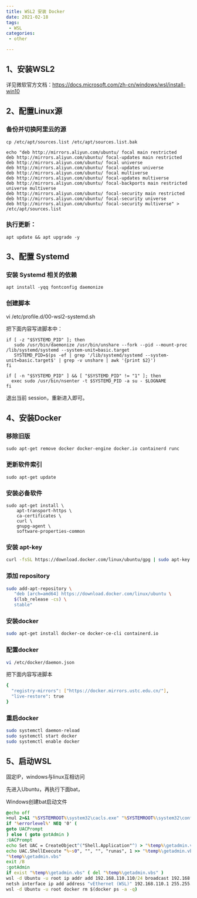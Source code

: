 ```yaml
---
title: WSL2 安装 Docker
date: 2021-02-18
tags:
 - WSL
categories:
 - other

---
```




## 1、安装WSL2

详见微软官方文档：https://docs.microsoft.com/zh-cn/windows/wsl/install-win10

## 2、配置Linux源

### 备份并切换阿里云的源

```shell
cp /etc/apt/sources.list /etc/apt/sources.list.bak
```

```shell
echo "deb http://mirrors.aliyun.com/ubuntu/ focal main restricted
deb http://mirrors.aliyun.com/ubuntu/ focal-updates main restricted
deb http://mirrors.aliyun.com/ubuntu/ focal universe
deb http://mirrors.aliyun.com/ubuntu/ focal-updates universe
deb http://mirrors.aliyun.com/ubuntu/ focal multiverse
deb http://mirrors.aliyun.com/ubuntu/ focal-updates multiverse
deb http://mirrors.aliyun.com/ubuntu/ focal-backports main restricted universe multiverse
deb http://mirrors.aliyun.com/ubuntu/ focal-security main restricted
deb http://mirrors.aliyun.com/ubuntu/ focal-security universe
deb http://mirrors.aliyun.com/ubuntu/ focal-security multiverse" > /etc/apt/sources.list
```



### 执行更新：

```shell
apt update && apt upgrade -y
```

## 3、配置 Systemd

### 安装 Systemd 相关的依赖

```shell
apt install -yqq fontconfig daemonize
```

### 创建脚本

 vi /etc/profile.d/00-wsl2-systemd.sh

把下面内容写进脚本中：

```shell
if [ -z "$SYSTEMD_PID" ]; then
   sudo /usr/bin/daemonize /usr/bin/unshare --fork --pid --mount-proc /lib/systemd/systemd --system-unit=basic.target
   SYSTEMD_PID=$(ps -ef | grep '/lib/systemd/systemd --system-unit=basic.target$' | grep -v unshare | awk '{print $2}')
fi

if [ -n "$SYSTEMD_PID" ] && [ "$SYSTEMD_PID" != "1" ]; then    
  exec sudo /usr/bin/nsenter -t $SYSTEMD_PID -a su - $LOGNAME
fi
```

退出当前 session，重新进入即可。

## 4、安装Docker

### 移除旧版 

```shell
sudo apt-get remove docker docker-engine docker.io containerd runc
```

### 更新软件索引

```shell
sudo apt-get update
```

### 安装必备软件

```shell
sudo apt-get install \
    apt-transport-https \
    ca-certificates \
    curl \
    gnupg-agent \
    software-properties-common
```

### 安装 apt-key

```sh
curl -fsSL https://download.docker.com/linux/ubuntu/gpg | sudo apt-key add -
```

### 添加 repository

```sh
sudo add-apt-repository \
   "deb [arch=amd64] https://download.docker.com/linux/ubuntu \
   $(lsb_release -cs) \
   stable"
```

### 安装docker

```sh
sudo apt-get install docker-ce docker-ce-cli containerd.io
```

### 配置docker 

```sh
vi /etc/docker/daemon.json
```

把下面内容写进脚本

```sh
{
  "registry-mirrors": ["https://docker.mirrors.ustc.edu.cn/"],
  "live-restore": true
}
```

### 重启docker

```sh
sudo systemctl daemon-reload
sudo systemctl start docker
sudo systemctl enable docker
```

## 5、启动WSL

固定IP，windows与linux互相访问

先进入Ubuntu，再执行下面bat，

Windows创建bat启动文件

```bat
@echo off
>nul 2>&1 "%SYSTEMROOT%\system32\cacls.exe" "%SYSTEMROOT%\system32\config\system"
if '%errorlevel%' NEQ '0' (
goto UACPrompt
) else ( goto gotAdmin )
:UACPrompt
echo Set UAC = CreateObject^("Shell.Application"^) > "%temp%\getadmin.vbs"
echo UAC.ShellExecute "%~s0", "", "", "runas", 1 >> "%temp%\getadmin.vbs"
"%temp%\getadmin.vbs"
exit /B
:gotAdmin
if exist "%temp%\getadmin.vbs" ( del "%temp%\getadmin.vbs" )
wsl -d Ubuntu -u root ip addr add 192.168.110.110/24 broadcast 192.168.110.255 dev eth0 label eth0:1
netsh interface ip add address "vEthernet (WSL)" 192.168.110.1 255.255.255.0
wsl -d Ubuntu -u root docker rm $(docker ps -a -q)
```

